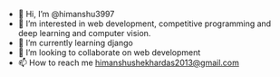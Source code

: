 - 👋 Hi, I’m @himanshu3997
- 👀 I’m interested in web development, competitive programming and deep learning and computer vision.
- 🌱 I’m currently learning django
- 💞️ I’m looking to collaborate on web development
- 📫 How to reach me himanshushekhardas2013@gmail.com

<!---
himanshu3997/himanshu3997 is a ✨ special ✨ repository because its `README.md` (this file) appears on your GitHub profile.
You can click the Preview link to take a look at your changes.
--->
